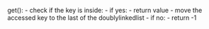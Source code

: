 get():
    - check if the key is inside:
      - if yes:
        - return value
        - move the accessed key to the last of the doublylinkedlist
      - if no:
        - return -1
